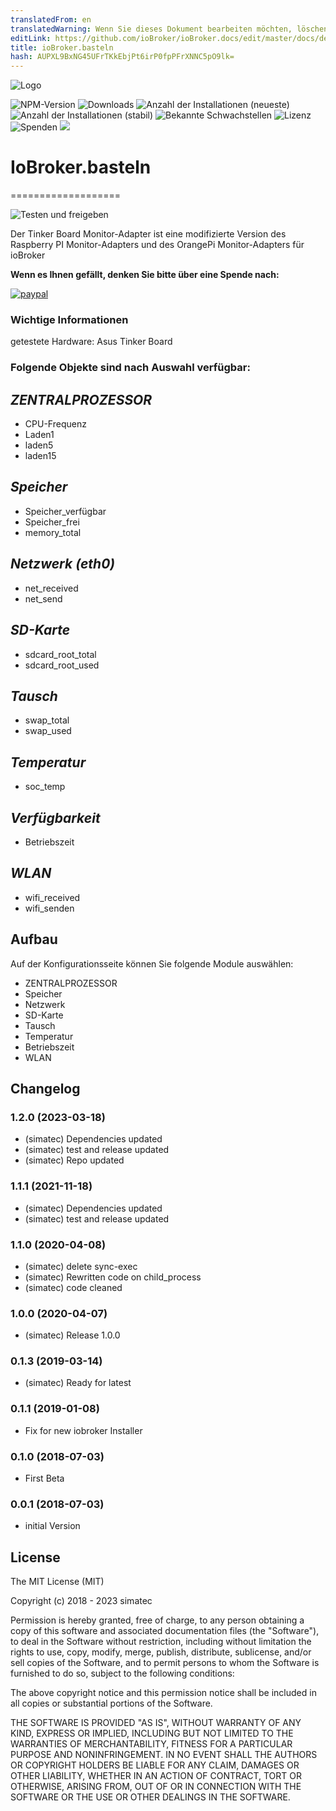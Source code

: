 ```yaml
---
translatedFrom: en
translatedWarning: Wenn Sie dieses Dokument bearbeiten möchten, löschen Sie bitte das Feld "translationsFrom". Andernfalls wird dieses Dokument automatisch erneut übersetzt
editLink: https://github.com/ioBroker/ioBroker.docs/edit/master/docs/de/adapterref/iobroker.tinker/README.md
title: ioBroker.basteln
hash: AUPXL9BxNG45UFrTKkEbjPt6irP0fpPFrXNNC5pO9lk=
---
```

![Logo](../../../en/adapterref/iobroker.tinker/admin/tinker.png)

![NPM-Version](http://img.shields.io/npm/v/iobroker.tinker.svg)
![Downloads](https://img.shields.io/npm/dm/iobroker.tinker.svg)
![Anzahl der Installationen (neueste)](http://iobroker.live/badges/tinker-installed.svg)
![Anzahl der Installationen (stabil)](http://iobroker.live/badges/tinker-stable.svg)
![Bekannte Schwachstellen](https://snyk.io/test/github/simatec/ioBroker.tinker/badge.svg)
![Lizenz](https://img.shields.io/github/license/simatec/ioBroker.tinker?style=flat)
![Spenden](https://img.shields.io/badge/paypal-donate%20|%20spenden-blue.svg)
![](https://img.shields.io/static/v1?label=Sponsor&message=%E2%9D%A4&logo=GitHub&color=%23fe8e86)

# IoBroker.basteln
===================

![Testen und freigeben](https://github.com/simatec/ioBroker.tinker/workflows/Test%20and%20Release/badge.svg)

Der Tinker Board Monitor-Adapter ist eine modifizierte Version des Raspberry PI Monitor-Adapters und des OrangePi Monitor-Adapters für ioBroker

**Wenn es Ihnen gefällt, denken Sie bitte über eine Spende nach:**

[![paypal](https://www.paypalobjects.com/en_US/DK/i/btn/btn_donateCC_LG.gif)](https://paypal.me/mk1676)

### Wichtige Informationen
getestete Hardware: Asus Tinker Board

### Folgende Objekte sind nach Auswahl verfügbar:
## *ZENTRALPROZESSOR*
- CPU-Frequenz
- Laden1
- laden5
- laden15

## *Speicher*
- Speicher_verfügbar
- Speicher_frei
- memory_total

## *Netzwerk (eth0)*
- net_received
- net_send

## *SD-Karte*
- sdcard_root_total
- sdcard_root_used

## *Tausch*
- swap_total
- swap_used

## *Temperatur*
- soc_temp

## *Verfügbarkeit*
- Betriebszeit

## *WLAN*
- wifi_received
- wifi_senden

## Aufbau
Auf der Konfigurationsseite können Sie folgende Module auswählen:

- ZENTRALPROZESSOR
- Speicher
- Netzwerk
- SD-Karte
- Tausch
- Temperatur
- Betriebszeit
- WLAN

## Changelog
<!-- ### __WORK IN PROGRESS__ -->
### 1.2.0 (2023-03-18)
* (simatec) Dependencies updated
* (simatec) test and release updated
* (simatec) Repo updated

### 1.1.1 (2021-11-18)
* (simatec) Dependencies updated
* (simatec) test and release updated

### 1.1.0 (2020-04-08)
* (simatec) delete sync-exec
* (simatec) Rewritten code on child_process
* (simatec) code cleaned

### 1.0.0 (2020-04-07)
* (simatec) Release 1.0.0

### 0.1.3 (2019-03-14)
* (simatec) Ready for latest

### 0.1.1 (2019-01-08)
* Fix for new iobroker Installer

### 0.1.0 (2018-07-03)
* First Beta

### 0.0.1 (2018-07-03)
* initial Version

## License

The MIT License (MIT)

Copyright (c) 2018 - 2023 simatec

Permission is hereby granted, free of charge, to any person obtaining a copy
of this software and associated documentation files (the "Software"), to deal
in the Software without restriction, including without limitation the rights
to use, copy, modify, merge, publish, distribute, sublicense, and/or sell
copies of the Software, and to permit persons to whom the Software is
furnished to do so, subject to the following conditions:

The above copyright notice and this permission notice shall be included in
all copies or substantial portions of the Software.

THE SOFTWARE IS PROVIDED "AS IS", WITHOUT WARRANTY OF ANY KIND, EXPRESS OR
IMPLIED, INCLUDING BUT NOT LIMITED TO THE WARRANTIES OF MERCHANTABILITY,
FITNESS FOR A PARTICULAR PURPOSE AND NONINFRINGEMENT. IN NO EVENT SHALL THE
AUTHORS OR COPYRIGHT HOLDERS BE LIABLE FOR ANY CLAIM, DAMAGES OR OTHER
LIABILITY, WHETHER IN AN ACTION OF CONTRACT, TORT OR OTHERWISE, ARISING FROM,
OUT OF OR IN CONNECTION WITH THE SOFTWARE OR THE USE OR OTHER DEALINGS IN
THE SOFTWARE.
